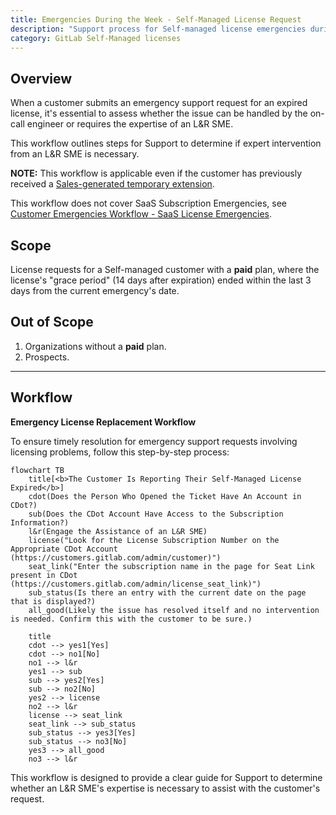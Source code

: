 ```yaml
---
title: Emergencies During the Week - Self-Managed License Request
description: "Support process for Self-managed license emergencies during the week"
category: GitLab Self-Managed licenses
---
```


## Overview

When a customer submits an emergency support request for an expired license, it's essential to assess whether the issue can be handled by the on-call engineer or requires the expertise of an L&R SME.

This workflow outlines steps for Support to determine if expert intervention from an L&R SME is necessary.

**NOTE:** This workflow is applicable even if the customer has previously received a
[Sales-generated temporary extension](/handbook/support/license-and-renewals/workflows/self-managed/trials/#how-to-extend-an-expired-or-soon-to-expire-license).

This workflow does not cover SaaS Subscription Emergencies, see [Customer Emergencies Workflow - SaaS License Emergencies](/handbook/support/workflows/customer_emergencies_workflows#saas-subscription-emergencies).

## Scope

License requests for a Self-managed customer with a **paid** plan, where the license's "grace period" (14 days after expiration) ended within the last 3 days from the current emergency's date.

## Out of Scope

1. Organizations without a **paid** plan.
1. Prospects.

---

## Workflow

**Emergency License Replacement Workflow**

To ensure timely resolution for emergency support requests involving licensing problems, follow this step-by-step process:

```mermaid
flowchart TB
    title[<b>The Customer Is Reporting Their Self-Managed License Expired</b>]
    cdot(Does the Person Who Opened the Ticket Have An Account in CDot?)
    sub(Does the CDot Account Have Access to the Subscription Information?)
    l&r(Engage the Assistance of an L&R SME)
    license("Look for the License Subscription Number on the Appropriate CDot Account (https://customers.gitlab.com/admin/customer)")
    seat_link("Enter the subscription name in the page for Seat Link present in CDot (https://customers.gitlab.com/admin/license_seat_link)")
    sub_status(Is there an entry with the current date on the page that is displayed?)
    all_good(Likely the issue has resolved itself and no intervention is needed. Confirm this with the customer to be sure.)

    title
    cdot --> yes1[Yes]
    cdot --> no1[No]
    no1 --> l&r
    yes1 --> sub
    sub --> yes2[Yes]
    sub --> no2[No]
    yes2 --> license
    no2 --> l&r
    license --> seat_link
    seat_link --> sub_status
    sub_status --> yes3[Yes]
    sub_status --> no3[No]
    yes3 --> all_good
    no3 --> l&r
```

This workflow is designed to provide a clear guide for Support to determine whether an L&R SME's expertise is necessary to assist with the customer's request.
